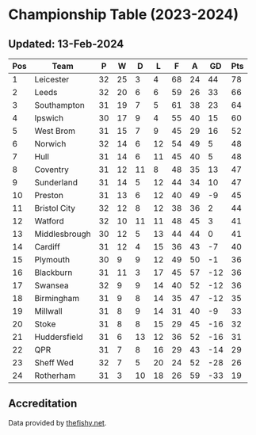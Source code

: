 # Championship Table (2023-2024)
## Updated: 13-Feb-2024

| Pos | Team | P | W | D | L | F | A | GD | Pts |
| --- | --- | --- | --- | --- | --- | --- | --- | --- | --- |
| 1 | Leicester | 32 | 25 | 3 | 4 | 68 | 24 | 44 | 78 |
| 2 | Leeds | 32 | 20 | 6 | 6 | 59 | 26 | 33 | 66 |
| 3 | Southampton | 31 | 19 | 7 | 5 | 61 | 38 | 23 | 64 |
| 4 | Ipswich | 30 | 17 | 9 | 4 | 55 | 40 | 15 | 60 |
| 5 | West Brom | 31 | 15 | 7 | 9 | 45 | 29 | 16 | 52 |
| 6 | Norwich | 32 | 14 | 6 | 12 | 54 | 49 | 5 | 48 |
| 7 | Hull | 31 | 14 | 6 | 11 | 45 | 40 | 5 | 48 |
| 8 | Coventry | 31 | 12 | 11 | 8 | 48 | 35 | 13 | 47 |
| 9 | Sunderland | 31 | 14 | 5 | 12 | 44 | 34 | 10 | 47 |
| 10 | Preston | 31 | 13 | 6 | 12 | 40 | 49 | -9 | 45 |
| 11 | Bristol City | 32 | 12 | 8 | 12 | 38 | 36 | 2 | 44 |
| 12 | Watford | 32 | 10 | 11 | 11 | 48 | 45 | 3 | 41 |
| 13 | Middlesbrough | 30 | 12 | 5 | 13 | 44 | 44 | 0 | 41 |
| 14 | Cardiff | 31 | 12 | 4 | 15 | 36 | 43 | -7 | 40 |
| 15 | Plymouth | 30 | 9 | 9 | 12 | 49 | 50 | -1 | 36 |
| 16 | Blackburn | 31 | 11 | 3 | 17 | 45 | 57 | -12 | 36 |
| 17 | Swansea | 32 | 9 | 9 | 14 | 40 | 52 | -12 | 36 |
| 18 | Birmingham | 31 | 9 | 8 | 14 | 35 | 47 | -12 | 35 |
| 19 | Millwall | 31 | 8 | 9 | 14 | 31 | 40 | -9 | 33 |
| 20 | Stoke | 31 | 8 | 8 | 15 | 29 | 45 | -16 | 32 |
| 21 | Huddersfield | 31 | 6 | 13 | 12 | 36 | 52 | -16 | 31 |
| 22 | QPR | 31 | 7 | 8 | 16 | 29 | 43 | -14 | 29 |
| 23 | Sheff Wed | 32 | 7 | 5 | 20 | 24 | 52 | -28 | 26 |
| 24 | Rotherham | 31 | 3 | 10 | 18 | 26 | 59 | -33 | 19 |

## Accreditation 

Data provided by [thefishy.net](https://www.thefishy.net/).